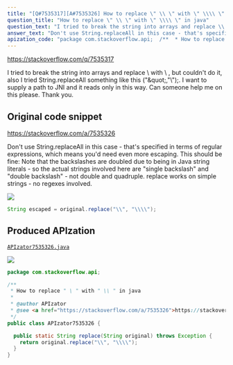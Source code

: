 ```yaml
---
title: "[Q#7535317][A#7535326] How to replace \" \\ \" with \" \\\\ \" in java"
question_title: "How to replace \" \\ \" with \" \\\\ \" in java"
question_text: "I tried to break the string into arrays and replace \\ with \\\\ , but couldn't do it, also I tried String.replaceAll something like this (\"\\\",\"\\\\\");.  I want to supply a path to JNI and it reads only in this way. Can someone help me on this please. Thank you."
answer_text: "Don't use String.replaceAll in this case - that's specified in terms of regular expressions, which means you'd need even more escaping. This should be fine: Note that the backslashes are doubled due to being in Java string literals - so the actual strings involved here are \"single backslash\" and \"double backslash\" - not double and quadruple. replace works on simple strings - no regexes involved."
apization_code: "package com.stackoverflow.api;  /**  * How to replace \" \\ \" with \" \\\\ \" in java  *  * @author APIzator  * @see <a href=\"https://stackoverflow.com/a/7535326\">https://stackoverflow.com/a/7535326</a>  */ public class APIzator7535326 {    public static String replace(String original) throws Exception {     return original.replace(\"\\\\\", \"\\\\\\\\\");   } }"
---
```


https://stackoverflow.com/q/7535317

I tried to break the string into arrays and replace \ with \\ , but couldn&#x27;t do it, also I tried String.replaceAll something like this (&quot;\&quot;,&quot;\\&quot;);.  I want to supply a path to JNI and it reads only in this way. Can someone help me on this please. Thank you.



## Original code snippet

https://stackoverflow.com/a/7535326

Don&#x27;t use String.replaceAll in this case - that&#x27;s specified in terms of regular expressions, which means you&#x27;d need even more escaping. This should be fine:
Note that the backslashes are doubled due to being in Java string literals - so the actual strings involved here are &quot;single backslash&quot; and &quot;double backslash&quot; - not double and quadruple.
replace works on simple strings - no regexes involved.

<div class="code-logo"><img src="/stackoverflow.png" /></div>

```java
String escaped = original.replace("\\", "\\\\");
```

## Produced APIzation

[`APIzator7535326.java`](https://github.com/blind-papers/apization-temp-data/raw/main/search/APIzator7535326.java)

<div class="code-logo"><img src="/apizator.png" /></div>

```java
package com.stackoverflow.api;

/**
 * How to replace " \ " with " \\ " in java
 *
 * @author APIzator
 * @see <a href="https://stackoverflow.com/a/7535326">https://stackoverflow.com/a/7535326</a>
 */
public class APIzator7535326 {

  public static String replace(String original) throws Exception {
    return original.replace("\\", "\\\\");
  }
}

```